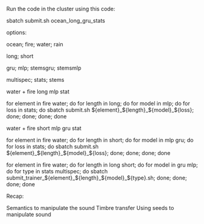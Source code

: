 Run the code in the cluster using this code:

sbatch submit.sh ocean_long_gru_stats

options:

ocean; fire; water; rain

long; short

gru; mlp; stemsgru; stemsmlp

multispec; stats; stems

water + fire long mlp stat

for element in fire water; do for length in long; do for model in mlp; do for loss in stats; do sbatch submit.sh ${element}_${length}_${model}_${loss}; done; done; done; done

water + fire short mlp gru stat

for element in fire water; do for length in short; do for model in mlp gru; do for loss in stats; do sbatch submit.sh ${element}_${length}_${model}_${loss}; done; done; done; done

for element in fire water; do for length in long short; do for model in gru mlp; do for type in stats multispec; do sbatch submit_trainer_${element}_${length}_${model}_${type}.sh; done; done; done; done

Recap:

Semantics to manipulate the sound
Timbre transfer
Using seeds to manipulate sound